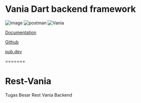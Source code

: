 

# Vania Dart backend framework
![image](https://github.com/user-attachments/assets/5e31a7c1-f20c-4138-96e3-922b0c257d1b)
![postman](https://app.getpostman.com/join-team?invite_code=524dc73b1ea0e68fde4f47130b2e2cde3bd32ba4904573b1a46e9daee5a534ff&target_code=5e2d750804d2c9916fc51d2b03e1e304)
![Vania](https://vdart.dev/img/logo.png)

[Documentation](https://vdart.dev)

[Github](https://github.com/vania-dart/framework)

[pub.dev](https://pub.dev/packages/vania)

=======
# Rest-Vania
Tugas Besar Rest Vania Backend

